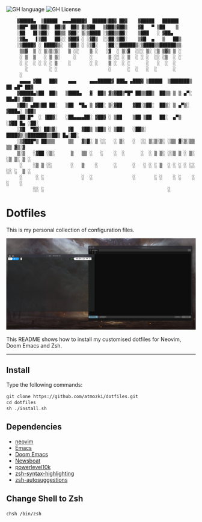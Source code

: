 ![GH language](https://img.shields.io/github/languages/top/atmozki/dotfiles?style=for-the-badge)
![GH License](https://img.shields.io/github/license/atmozki/dotfiles?style=for-the-badge)


        ▓█████▄  ▒█████  ▄▄▄█████▓  █████▒██▓ ██▓    ▓█████   ██████                
        ▒██▀ ██▌▒██▒  ██▒▓  ██▒ ▓▒▓██   ▒▓██▒▓██▒    ▓█   ▀ ▒██    ▒                
        ░██   █▌▒██░  ██▒▒ ▓██░ ▒░▒████ ░▒██▒▒██░    ▒███   ░ ▓██▄                  
        ░▓█▄   ▌▒██   ██░░ ▓██▓ ░ ░▓█▒  ░░██░▒██░    ▒▓█  ▄   ▒   ██▒               
        ░▒████▓ ░ ████▓▒░  ▒██▒ ░ ░▒█░   ░██░░██████▒░▒████▒▒██████▒▒               
         ▒▒▓  ▒ ░ ▒░▒░▒░   ▒ ░░    ▒ ░   ░▓  ░ ▒░▓  ░░░ ▒░ ░▒ ▒▓▒ ▒ ░               
         ░ ▒  ▒   ░ ▒ ▒░     ░     ░      ▒ ░░ ░ ▒  ░ ░ ░  ░░ ░▒  ░ ░               
         ░ ░  ░ ░ ░ ░ ▒    ░       ░ ░    ▒ ░  ░ ░      ░   ░  ░  ░                 
           ░        ░ ░                   ░      ░  ░   ░  ░      ░                 
         ░                                                                          
         ▄▄▄▄ ▓██   ██▓    ▄▄▄     ▄▄▄█████▓ ███▄ ▄███▓ ▒█████  ▒███████▒ ██ ▄█▀ ██▓
        ▓█████▄▒██  ██▒   ▒████▄   ▓  ██▒ ▓▒▓██▒▀█▀ ██▒▒██▒  ██▒▒ ▒ ▒ ▄▀░ ██▄█▒ ▓██▒
        ▒██▒ ▄██▒██ ██░   ▒██  ▀█▄ ▒ ▓██░ ▒░▓██    ▓██░▒██░  ██▒░ ▒ ▄▀▒░ ▓███▄░ ▒██▒
        ▒██░█▀  ░ ▐██▓░   ░██▄▄▄▄██░ ▓██▓ ░ ▒██    ▒██ ▒██   ██░  ▄▀▒   ░▓██ █▄ ░██░
        ░▓█  ▀█▓░ ██▒▓░    ▓█   ▓██▒ ▒██▒ ░ ▒██▒   ░██▒░ ████▓▒░▒███████▒▒██▒ █▄░██░
        ░▒▓███▀▒ ██▒▒▒     ▒▒   ▓▒█░ ▒ ░░   ░ ▒░   ░  ░░ ▒░▒░▒░ ░▒▒ ▓░▒░▒▒ ▒▒ ▓▒░▓  
        ▒░▒   ░▓██ ░▒░      ▒   ▒▒ ░   ░    ░  ░      ░  ░ ▒ ▒░ ░░▒ ▒ ░ ▒░ ░▒ ▒░ ▒ ░
         ░    ░▒ ▒ ░░       ░   ▒    ░      ░      ░   ░ ░ ░ ▒  ░ ░ ░ ░ ░░ ░░ ░  ▒ ░
         ░     ░ ░              ░  ░               ░       ░ ░    ░ ░    ░  ░    ░  
              ░░ ░                                              ░                   

# Dotfiles
This is my personal collection of configuration files.


<img src="image.jpg" />



This README shows how to install my customised dotfiles for Neovim, Doom Emacs and Zsh.


---
## Install

Type the following commands:

```
git clone https://github.com/atmozki/dotfiles.git
cd dotfiles
sh ./install.sh
```

## Dependencies

- [neovim](https://neovim.io/)
- [Emacs](https://www.gnu.org/software/emacs/)
- [Doom Emacs](https://github.com/doomemacs/doomemacs)
- [Newsboat](https://wiki.archlinux.org/title/Newsboat)
- [powerlevel10k](https://github.com/romkatv/powerlevel10k)
- [zsh-syntax-highlighting](https://github.com/zsh-users/zsh-syntax-highlighting)
- [zsh-autosuggestions](https://github.com/zsh-users/zsh-autosuggestions)

## Change Shell to Zsh

`chsh /bin/zsh`
